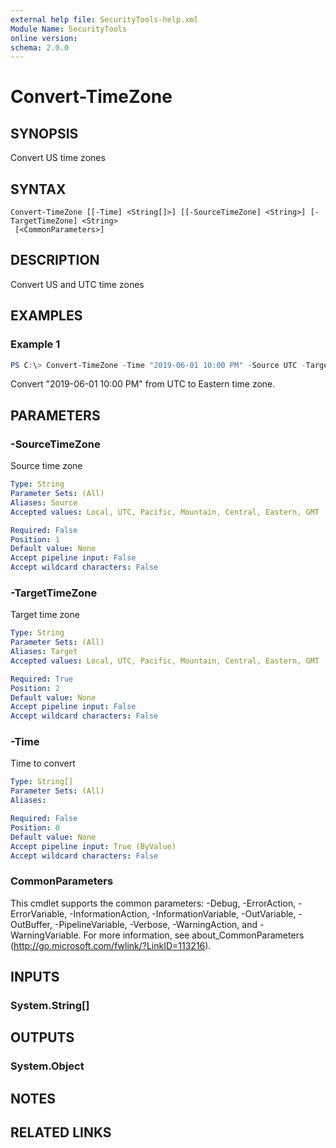 ```yaml
---
external help file: SecurityTools-help.xml
Module Name: SecurityTools
online version:
schema: 2.0.0
---
```


# Convert-TimeZone

## SYNOPSIS
Convert US time zones

## SYNTAX

```
Convert-TimeZone [[-Time] <String[]>] [[-SourceTimeZone] <String>] [-TargetTimeZone] <String>
 [<CommonParameters>]
```

## DESCRIPTION
Convert US and UTC time zones

## EXAMPLES

### Example 1
```powershell
PS C:\> Convert-TimeZone -Time "2019-06-01 10:00 PM" -Source UTC -Target Eastern
```

Convert "2019-06-01 10:00 PM" from UTC to Eastern time zone.

## PARAMETERS

### -SourceTimeZone
Source time zone

```yaml
Type: String
Parameter Sets: (All)
Aliases: Source
Accepted values: Local, UTC, Pacific, Mountain, Central, Eastern, GMT

Required: False
Position: 1
Default value: None
Accept pipeline input: False
Accept wildcard characters: False
```

### -TargetTimeZone
Target time zone

```yaml
Type: String
Parameter Sets: (All)
Aliases: Target
Accepted values: Local, UTC, Pacific, Mountain, Central, Eastern, GMT

Required: True
Position: 2
Default value: None
Accept pipeline input: False
Accept wildcard characters: False
```

### -Time
Time to convert

```yaml
Type: String[]
Parameter Sets: (All)
Aliases:

Required: False
Position: 0
Default value: None
Accept pipeline input: True (ByValue)
Accept wildcard characters: False
```

### CommonParameters
This cmdlet supports the common parameters: -Debug, -ErrorAction, -ErrorVariable, -InformationAction, -InformationVariable, -OutVariable, -OutBuffer, -PipelineVariable, -Verbose, -WarningAction, and -WarningVariable.
For more information, see about_CommonParameters (http://go.microsoft.com/fwlink/?LinkID=113216).

## INPUTS

### System.String[]

## OUTPUTS

### System.Object
## NOTES

## RELATED LINKS
